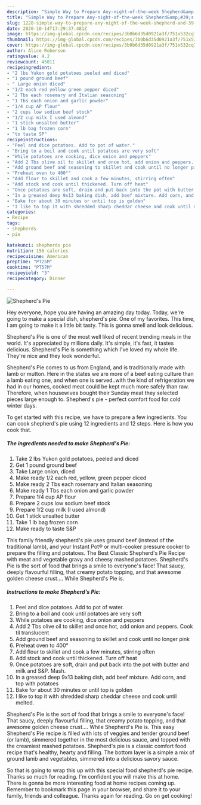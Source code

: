 ```yaml
---
description: "Simple Way to Prepare Any-night-of-the-week Shepherd&amp;#39;s Pie"
title: "Simple Way to Prepare Any-night-of-the-week Shepherd&amp;#39;s Pie"
slug: 1228-simple-way-to-prepare-any-night-of-the-week-shepherd-and-39-s-pie
date: 2020-10-14T17:29:37.481Z
image: https://img-global.cpcdn.com/recipes/3b0b6d35d0921a3f/751x532cq70/shepherds-pie-recipe-main-photo.jpg
thumbnail: https://img-global.cpcdn.com/recipes/3b0b6d35d0921a3f/751x532cq70/shepherds-pie-recipe-main-photo.jpg
cover: https://img-global.cpcdn.com/recipes/3b0b6d35d0921a3f/751x532cq70/shepherds-pie-recipe-main-photo.jpg
author: Alice Roberson
ratingvalue: 4.2
reviewcount: 45011
recipeingredient:
- "2 lbs Yukon gold potatoes peeled and diced"
- "1 pound ground beef"
- " Large onion diced"
- "1/2 each red yellow green pepper diced"
- "2 Tbs each rosemary and Italian seasoning"
- "1 Tbs each onion and garlic powder"
- "1/4 cup AP flour"
- "2 cups low sodium beef stock"
- "1/2 cup milk I used almond"
- "1 stick unsalted butter"
- "1 lb bag frozen corn"
- "to taste SP"
recipeinstructions:
- "Peel and dice potatoes. Add to pot of water."
- "Bring to a boil and cook until potatoes are very soft"
- "While potatoes are cooking, dice onion and peppers"
- "Add 2 Tbs olive oil to skillet and once hot, add onion and peppers. Cook til translucent"
- "Add ground beef and seasoning to skillet and cook until no longer pink"
- "Preheat oven to 400°"
- "Add flour to skillet and cook a few minutes, stirring often"
- "Add stock and cook until thickened. Turn off heat"
- "Once potatoes are soft, drain and put back into the pot with butter and milk and S&amp;P. Mash."
- "In a greased deep 9x13 baking dish, add beef mixture. Add corn, and top with potatoes"
- "Bake for about 30 minutes or until top is golden"
- "I like to top it with shredded sharp cheddar cheese and cook until melted."
categories:
- Recipe
tags:
- shepherds
- pie

katakunci: shepherds pie 
nutrition: 156 calories
recipecuisine: American
preptime: "PT25M"
cooktime: "PT57M"
recipeyield: "3"
recipecategory: Dinner

---
```



![Shepherd&#39;s Pie](https://img-global.cpcdn.com/recipes/3b0b6d35d0921a3f/751x532cq70/shepherds-pie-recipe-main-photo.jpg)

Hey everyone, hope you are having an amazing day today. Today, we're going to make a special dish, shepherd&#39;s pie. One of my favorites. This time, I am going to make it a little bit tasty. This is gonna smell and look delicious.

Shepherd&#39;s Pie is one of the most well liked of recent trending meals in the world. It's appreciated by millions daily. It's simple, it's fast, it tastes delicious. Shepherd&#39;s Pie is something which I've loved my whole life. They're nice and they look wonderful.

Shepherd&#39;s Pie comes to us from England, and is traditionally made with lamb or mutton. Here in the states we are more of a beef eating culture than a lamb eating one, and when one is served..with the kind of refrigeration we had in our homes, cooked meat could be kept much more safely than raw. Therefore, when housewives bought their Sunday meat they selected pieces large enough to. Shepherd&#39;s pie - perfect comfort food for cold winter days.


To get started with this recipe, we have to prepare a few ingredients. You can cook shepherd&#39;s pie using 12 ingredients and 12 steps. Here is how you cook that.

<!--inarticleads1-->

##### The ingredients needed to make Shepherd&#39;s Pie:

1. Take 2 lbs Yukon gold potatoes, peeled and diced
1. Get 1 pound ground beef
1. Take  Large onion, diced
1. Make ready 1/2 each red, yellow, green pepper diced
1. Make ready 2 Tbs each rosemary and Italian seasoning
1. Make ready 1 Tbs each onion and garlic powder
1. Prepare 1/4 cup AP flour
1. Prepare 2 cups low sodium beef stock
1. Prepare 1/2 cup milk (I used almond)
1. Get 1 stick unsalted butter
1. Take 1 lb bag frozen corn
1. Make ready to taste S&amp;P


This family friendly shepherd&#39;s pie uses ground beef (instead of the traditional lamb), and your Instant Pot® or multi-cooker pressure cooker to prepare the filling and potatoes. The Best Classic Shepherd&#39;s Pie Recipe with meat and vegetable gravy and cheesy mashed potatoes. Shepherd&#39;s Pie is the sort of food that brings a smile to everyone&#39;s face! That saucy, deeply flavourful filling, that creamy potato topping, and that awesome golden cheese crust.… While Shepherd&#39;s Pie is. 

<!--inarticleads2-->

##### Instructions to make Shepherd&#39;s Pie:

1. Peel and dice potatoes. Add to pot of water.
1. Bring to a boil and cook until potatoes are very soft
1. While potatoes are cooking, dice onion and peppers
1. Add 2 Tbs olive oil to skillet and once hot, add onion and peppers. Cook til translucent
1. Add ground beef and seasoning to skillet and cook until no longer pink
1. Preheat oven to 400°
1. Add flour to skillet and cook a few minutes, stirring often
1. Add stock and cook until thickened. Turn off heat
1. Once potatoes are soft, drain and put back into the pot with butter and milk and S&amp;P. Mash.
1. In a greased deep 9x13 baking dish, add beef mixture. Add corn, and top with potatoes
1. Bake for about 30 minutes or until top is golden
1. I like to top it with shredded sharp cheddar cheese and cook until melted.


Shepherd&#39;s Pie is the sort of food that brings a smile to everyone&#39;s face! That saucy, deeply flavourful filling, that creamy potato topping, and that awesome golden cheese crust.… While Shepherd&#39;s Pie is. This easy Shepherd&#39;s Pie recipe is filled with lots of veggies and tender ground beef (or lamb), simmered together in the most delicious sauce, and topped with the creamiest mashed potatoes. Shepherd&#39;s pie is a classic comfort food recipe that&#39;s healthy, hearty and filling. The bottom layer is a simple a mix of ground lamb and vegetables, simmered into a delicious savory sauce. 

So that is going to wrap this up with this special food shepherd&#39;s pie recipe. Thanks so much for reading. I'm confident you will make this at home. There is gonna be more interesting food at home recipes coming up. Remember to bookmark this page in your browser, and share it to your family, friends and colleague. Thanks again for reading. Go on get cooking!
